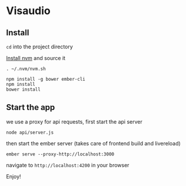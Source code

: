 # Visaudio

## Install

`cd` into the project directory

[Install nvm](https://github.com/creationix/nvm) and source it

`. ~/.nvm/nvm.sh`

```
npm install -g bower ember-cli
npm install
bower install
```

## Start the app

we use a proxy for api requests, first start the api server 

```
node api/server.js
```

then start the ember server (takes care of frontend build and livereload)

```
ember serve --proxy-http://localhost:3000
```

navigate to `http://localhost:4200` in your browser

Enjoy!




